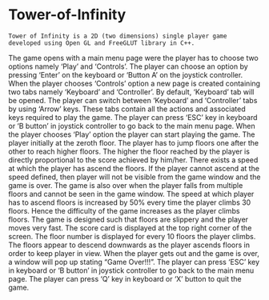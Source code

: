 # Tower-of-Infinity
	Tower of Infinity is a 2D (two dimensions) single player game developed using Open GL and FreeGLUT library in C++. 
The game opens with a main menu page were the player has to choose two options namely ‘Play’ and ‘Controls’.
The player can choose an option by pressing ‘Enter’ on the keyboard or ‘Button A’ on the joystick controller. 
When the player chooses ‘Controls’ option a new page is created containing two tabs namely ‘Keyboard’ and ‘Controller’.
By default, ‘Keyboard’ tab will be opened. 
The player can switch between ‘Keyboard’ and ‘Controller’ tabs by using ‘Arrow’ keys. 
These tabs contain all the actions and associated keys required to play the game.
The player can press ‘ESC’ key in keyboard or ‘B button’ in joystick controller to go back to the main menu page. 
When the player chooses ‘Play’ option the player can start playing the game. 
The player initially at the zeroth floor. 
The player has to jump floors one after the other to reach higher floors. 
The higher the floor reached by the player is directly proportional to the score achieved by him/her. 
There exists a speed at which the player has ascend the floors. 
If the player cannot ascend at the speed defined, then player will not be visible from the game window and the game is over. 
The game is also over when the player falls from multiple floors and cannot be seen in the game window. 
The speed at which player has to ascend floors is increased by 50% every time the player climbs 30 floors.
Hence the difficulty of the game increases as the player climbs floors. 
The game is designed such that floors are slippery and the player moves very fast.
The score card is displayed at the top right corner of the screen. 
The floor number is displayed for every 10 floors the player climbs. 
The floors appear to descend downwards as the player ascends floors in order to keep player in view. 
When the player gets out and the game is over, a window will pop up stating “Game Over!!!”. 
The player can press ‘ESC’ key in keyboard or ‘B button’ in joystick controller to go back to the main menu page.
The player can press ‘Q’ key in keyboard or ‘X’ button to quit the game.
